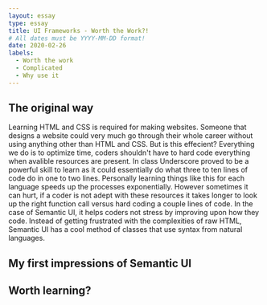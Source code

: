 ```yaml
---
layout: essay
type: essay
title: UI Frameworks - Worth the Work?!
# All dates must be YYYY-MM-DD format!
date: 2020-02-26
labels:
  - Worth the work
  - Complicated
  - Why use it
---
```


## The original way
Learning HTML and CSS is required for making websites. Someone that designs a website could very much go through their whole career without using anything other than HTML and CSS. But is this effecient? Everything we do is to optimize time, coders shouldn't have to hard code everything when avalible resources are present. In class Underscore proved to be a powerful skill to learn as it could essentially do what three to ten lines of code do in one to two lines. Personally learning things like this for each language speeds up the processes exponentially. However sometimes it can hurt, if a coder is not adept with these resources it takes longer to look up the right function call versus hard coding a couple lines of code. In the case of Semantic UI, it helps coders not stress by improving upon how they code. Instead of getting frustrated with the complexities of raw HTML, Semantic UI has a cool method of classes that use syntax from natural languages. 

## My first impressions of Semantic UI



## Worth learning?


